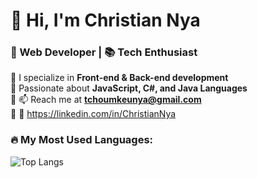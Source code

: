# 👋 Hi, I'm Christian Nya
### 🚀 Web Developer | 📚 Tech Enthusiast

🔹 I specialize in **Front-end & Back-end development**  
🔹 Passionate about **JavaScript, C#, and Java Languages**  
🔹 📫 Reach me at **tchoumkeunya@gmail.com**  
🔹 🔗 https://linkedin.com/in/ChristianNya

### 🔥 My Most Used Languages:
![Top Langs](https://github-readme-stats.vercel.app/api/top-langs/?username=christian199200&layout=compact&theme=gruvbox)






